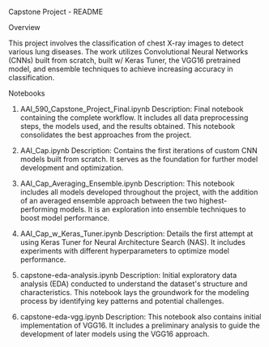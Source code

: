 Capstone Project - README

Overview

This project involves the classification of chest X-ray images to detect various lung diseases. The work utilizes Convolutional Neural Networks (CNNs) built from scratch, built w/ Keras Tuner, the VGG16 pretrained model, and ensemble techniques to achieve increasing accuracy in classification.

Notebooks
1. AAI_590_Capstone_Project_Final.ipynb
Description: Final notebook containing the complete workflow. It includes all data preprocessing steps, the models used, and the results obtained. This notebook consolidates the best approaches from the project.

2. AAI_Cap.ipynb
Description: Contains the first iterations of custom CNN models built from scratch. It serves as the foundation for further model development and optimization.

3. AAI_Cap_Averaging_Ensemble.ipynb
Description: This notebook includes all models developed throughout the project, with the addition of an averaged ensemble approach between the two highest-performing models. It is an exploration into ensemble techniques to boost model performance.

4. AAI_Cap_w_Keras_Tuner.ipynb
Description: Details the first attempt at using Keras Tuner for Neural Architecture Search (NAS). It includes experiments with different hyperparameters to optimize model performance.

5. capstone-eda-analysis.ipynb
Description: Initial exploratory data analysis (EDA) conducted to understand the dataset's structure and characteristics. This notebook lays the groundwork for the modeling process by identifying key patterns and potential challenges.

6. capstone-eda-vgg.ipynb
Description: This notebook also contains initial implementation of VGG16. It includes a preliminary analysis to guide the development of later models using the VGG16 approach.
